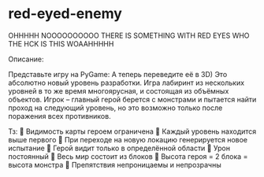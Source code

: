 # red-eyed-enemy
OHHHHH NOOOOOOOOOO THERE IS SOMETHING WITH RED EYES WHO THE HCK IS THIS WOAAHHHHH


Описание:

Представьте игру на PyGame: 
А теперь переведите её в 3D) Это абсолютно новый уровень разработки. 
Игра лабиринт из нескольких уровней в то же время многоярусная, и состоящая из объёмных объектов. Игрок – главный герой берется с монстрами и пытается найти проход на следующий уровень, но это возможно только после поражения всех противников. 

Тз: 
	Видимость карты героем ограничена 
	Каждый уровень находится выше первого 
	При переходе на новую локацию генерируется новое испытание 
	Герой видит только в определённой области 
	Урон постоянный 
	Весь мир состоит из блоков 
	Высота героя = 2 блока = высота монстра 
	Препятствия непроницаемы и непрозрачны 
